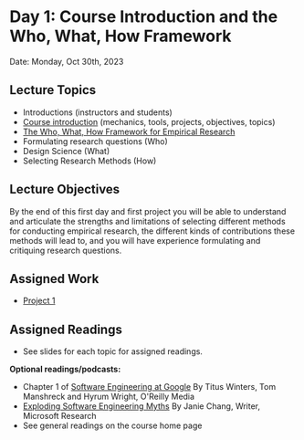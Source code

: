# Day 1: Course Introduction and the Who, What, How Framework 

Date: Monday, Oct 30th, 2023 

## Lecture Topics

- Introductions (instructors and students)
- [Course introduction](../slides/intro.pdf) (mechanics, tools, projects, objectives, topics)
- [The Who, What, How Framework for Empirical Research](../slides/wwh.pdf)
- Formulating research questions (Who)
- Design Science (What)
- Selecting Research Methods (How)

## Lecture Objectives
By the end of this first day and first project you will be able to understand and articulate the strengths and limitations of selecting different methods for conducting empirical research, the different kinds of contributions these methods will lead to, and you will have experience formulating and critiquing research questions.

## Assigned Work
- [Project 1](../activities/project1.md)

## Assigned Readings
- See slides for each topic for assigned readings.

**Optional readings/podcasts:**

- Chapter 1 of [Software Engineering at Google](https://www.oreilly.com/library/view/software-engineering-at/9781492082781/) By Titus Winters, Tom Manshreck and Hyrum Wright, O'Reilly Media 
- [Exploding Software Engineering Myths](https://www.microsoft.com/en-us/research/blog/exploding-software-engineering-myths/) By Janie Chang, Writer, Microsoft Research
- See general readings on the course home page 


